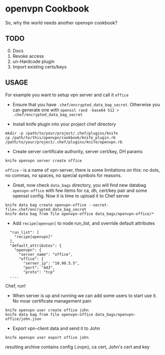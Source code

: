 openvpn Cookbook
================

So, why the world needs another openvpn cookbook?

TODO
----------------

0. Docs
1. Revoke access
2. un-Hardcode plugin
3. Import existing certs/keys

USAGE
----------------

For example you want to setup vpn server and call it ```office```

* Ensure that you have ```.chef/encrypted_data_bag_secret```. 
Otherwise you can generate one with ```openssl rand -base64 512 > .chef/encrypted_data_bag_secret```

* Install knife plugin into your project chef directory 

```
mkdir -p /path/to/your/project/.chef/plugins/knife
cp /path/to/this/openvpn/cookbook/knife_plugin.rb /path/to/your/project/.chef/plugins/knife/openvpn.rb
```

* Create server certificate authority, server cert/key, DH params

```
knife openvpn server create office
```

```office``` - is a name of vpn-server, there is some limitations on this: no dots, no commas, no spaces, no special symbols for reasons. 

* Great, now check ```data_bags``` directory, you will find new databag ```openvpn-office``` with few items for ca, dh, cert/key pair and some openssl config. Now it is time to upload it to Chef server

```
knife data bag create openvpn-office --secret-file=.chef/encrypted_data_bag_secret
knife data bag from file openvpn-office data_bags/openvpn-office/*
```

* Add ```recipe[openvpn]``` to node run_list, and override default attributes

```
  "run_list": [
    "recipe[openvpn]"
  ],
  "default_attributes": {
    "openvpn": {
      "server_name": "office",
      "office": {
        "server_ip": "10.90.5.5",
        "port": "443",
        "proto": "tcp"
  ....

```
Chef, run! 

* When server is up and running we can add some users to start use it. 
No moar certificate management pain

```
knife openvpn user create office john
knife data bag from file openvpn-office data_bags/openvpn-office/john.json
```

* Export vpn-client data and send it to John

```
knife openvpn user export office john
```
resulting archive contains config (.ovpn), ca cert, John's cert and key

